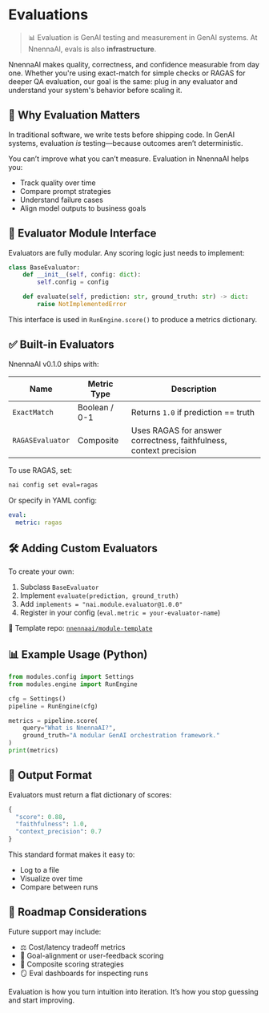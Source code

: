 # Evaluations

> 📊 Evaluation is GenAI testing and measurement in GenAI systems. At NnennaAI, evals is also **infrastructure**.

NnennaAI makes quality, correctness, and confidence measurable from day one. Whether you're using exact-match for simple checks or RAGAS for deeper QA evaluation, our goal is the same: plug in any evaluator and understand your system's behavior before scaling it.

## 🧠 Why Evaluation Matters

In traditional software, we write tests before shipping code.
In GenAI systems, evaluation _is_ testing—because outcomes aren’t deterministic.

You can’t improve what you can’t measure. Evaluation in NnennaAI helps you:

- Track quality over time
- Compare prompt strategies
- Understand failure cases
- Align model outputs to business goals

## 🧪 Evaluator Module Interface

Evaluators are fully modular. Any scoring logic just needs to implement:

```python
class BaseEvaluator:
    def __init__(self, config: dict):
        self.config = config

    def evaluate(self, prediction: str, ground_truth: str) -> dict:
        raise NotImplementedError
```

This interface is used in `RunEngine.score()` to produce a metrics dictionary.

## ✅ Built-in Evaluators

NnennaAI v0.1.0 ships with:

| Name             | Metric Type   | Description                                                        |
| ---------------- | ------------- | ------------------------------------------------------------------ |
| `ExactMatch`     | Boolean / 0-1 | Returns `1.0` if prediction == truth                               |
| `RAGASEvaluator` | Composite     | Uses RAGAS for answer correctness, faithfulness, context precision |

To use RAGAS, set:

```bash
nai config set eval=ragas
```

Or specify in YAML config:

```yaml
eval:
  metric: ragas
```

## 🛠️ Adding Custom Evaluators

To create your own:

1. Subclass `BaseEvaluator`
2. Implement `evaluate(prediction, ground_truth)`
3. Add `implements = "nai.module.evaluator@1.0.0"`
4. Register in your config (`eval.metric = your-evaluator-name`)

🔗 Template repo: [`nnennaai/module-template`](https://github.com/nnennaai/module-template)

## 📊 Example Usage (Python)

```python
from modules.config import Settings
from modules.engine import RunEngine

cfg = Settings()
pipeline = RunEngine(cfg)

metrics = pipeline.score(
    query="What is NnennaAI?",
    ground_truth="A modular GenAI orchestration framework."
)
print(metrics)
```

## 🧼 Output Format

Evaluators must return a flat dictionary of scores:

```python
{
  "score": 0.88,
  "faithfulness": 1.0,
  "context_precision": 0.7
}
```

This standard format makes it easy to:

- Log to a file
- Visualize over time
- Compare between runs

## 🧭 Roadmap Considerations

Future support may include:

- ⚖️ Cost/latency tradeoff metrics
- 🎯 Goal-alignment or user-feedback scoring
- 🧩 Composite scoring strategies
- 🪞 Eval dashboards for inspecting runs

Evaluation is how you turn intuition into iteration.
It’s how you stop guessing and start improving.
